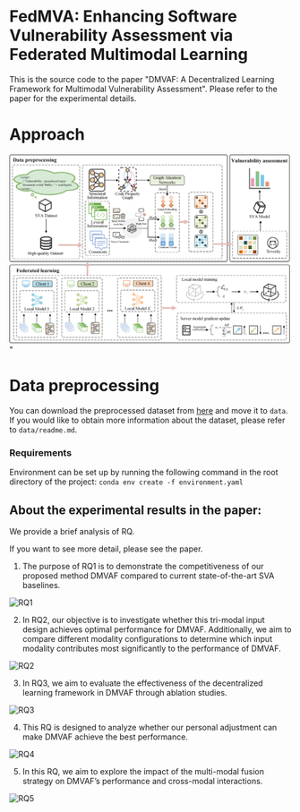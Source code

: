# FedMVA: Enhancing Software Vulnerability Assessment via Federated Multimodal Learning

This is the source code to the paper "DMVAF: A Decentralized Learning Framework for Multimodal Vulnerability Assessment". Please refer to the paper for the experimental details.

# Approach
![image](https://github.com/Liuqy1213/FedMVA/blob/main/Figs/framework.png)"

# Data preprocessing
You can download the preprocessed dataset from [here](*https://drive.google.com/file/d/1gMUqkgg0JkfgC5EZFZWBSrcOXD2bvYKn/view?usp=sharing*) and move it to `data`.
If you would like to obtain more information about the dataset, please refer to `data/readme.md`.

### Requirements

Environment can be set up by running the following command in the root directory of the project:
``` conda env create -f environment.yaml ```

## About the experimental results in the paper:

We provide a brief analysis of RQ.

If you want to see more detail, please see the paper.

1. The purpose of RQ1 is to demonstrate the competitiveness of our proposed method DMVAF compared to current state-of-the-art SVA baselines.

![RQ1](./Figs/RQ1.png)

2. In RQ2, our objective is to investigate whether this tri-modal input design achieves optimal performance for DMVAF. Additionally, we aim to compare different modality configurations to determine which input modality contributes most significantly to the performance of DMVAF.

![RQ2](./Figs/RQ2.png)

3. In RQ3, we aim to evaluate the effectiveness of the decentralized learning framework in DMVAF through ablation studies.

![RQ3](./Figs/RQ3.png)

4. This RQ is designed to analyze whether our personal adjustment can make DMVAF achieve the best performance.

![RQ4](./Figs/RQ4.png)

5. In this RQ, we aim to explore the impact of the multi-modal fusion strategy on DMVAF’s performance and cross-modal interactions.

![RQ5](./Figs/RQ5.png)
